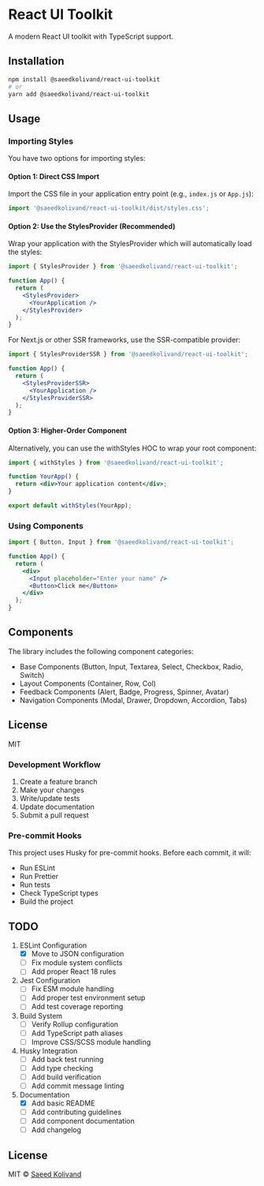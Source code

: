 # React UI Toolkit

A modern React UI toolkit with TypeScript support.

## Installation

```bash
npm install @saeedkolivand/react-ui-toolkit
# or
yarn add @saeedkolivand/react-ui-toolkit
```

## Usage

### Importing Styles

You have two options for importing styles:

#### Option 1: Direct CSS Import

Import the CSS file in your application entry point (e.g., `index.js` or `App.js`):

```javascript
import '@saeedkolivand/react-ui-toolkit/dist/styles.css';
```

#### Option 2: Use the StylesProvider (Recommended)

Wrap your application with the StylesProvider which will automatically load the styles:

```jsx
import { StylesProvider } from '@saeedkolivand/react-ui-toolkit';

function App() {
  return (
    <StylesProvider>
      <YourApplication />
    </StylesProvider>
  );
}
```

For Next.js or other SSR frameworks, use the SSR-compatible provider:

```jsx
import { StylesProviderSSR } from '@saeedkolivand/react-ui-toolkit';

function App() {
  return (
    <StylesProviderSSR>
      <YourApplication />
    </StylesProviderSSR>
  );
}
```

#### Option 3: Higher-Order Component

Alternatively, you can use the withStyles HOC to wrap your root component:

```jsx
import { withStyles } from '@saeedkolivand/react-ui-toolkit';

function YourApp() {
  return <div>Your application content</div>;
}

export default withStyles(YourApp);
```

### Using Components

```jsx
import { Button, Input } from '@saeedkolivand/react-ui-toolkit';

function App() {
  return (
    <div>
      <Input placeholder="Enter your name" />
      <Button>Click me</Button>
    </div>
  );
}
```

## Components

The library includes the following component categories:

- Base Components (Button, Input, Textarea, Select, Checkbox, Radio, Switch)
- Layout Components (Container, Row, Col)
- Feedback Components (Alert, Badge, Progress, Spinner, Avatar)
- Navigation Components (Modal, Drawer, Dropdown, Accordion, Tabs)

## License

MIT
### Development Workflow

1. Create a feature branch
2. Make your changes
3. Write/update tests
4. Update documentation
5. Submit a pull request

### Pre-commit Hooks

This project uses Husky for pre-commit hooks. Before each commit, it will:
- Run ESLint
- Run Prettier
- Run tests
- Check TypeScript types
- Build the project

## TODO

1. ESLint Configuration
   - [x] Move to JSON configuration
   - [ ] Fix module system conflicts
   - [ ] Add proper React 18 rules

2. Jest Configuration
   - [ ] Fix ESM module handling
   - [ ] Add proper test environment setup
   - [ ] Add test coverage reporting

3. Build System
   - [ ] Verify Rollup configuration
   - [ ] Add TypeScript path aliases
   - [ ] Improve CSS/SCSS module handling

4. Husky Integration
   - [ ] Add back test running
   - [ ] Add type checking
   - [ ] Add build verification
   - [ ] Add commit message linting

5. Documentation
   - [x] Add basic README
   - [ ] Add contributing guidelines
   - [ ] Add component documentation
   - [ ] Add changelog

## License

MIT © [Saeed Kolivand](https://github.com/saeedkolivand) 